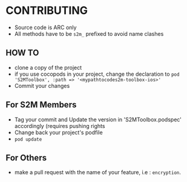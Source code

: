 # CONTRIBUTING

* Source code is ARC only
* All methods have to be `s2m_` prefixed to avoid name clashes

## HOW TO

* clone a copy of the project
* if you use cocopods in your project, change the declaration to `pod 'S2MToolbox', :path => '<mypathtocodes2m-toolbox-ios>'`
* Commit your changes 

## For S2M Members

* Tag your commit and Update the version in 'S2MToolbox.podspec' accordingly (requires pushing rights
* Change back your project's podfile
* `pod update`

## For Others

* make a pull request with the name of your feature, i.e : `encryption`.
